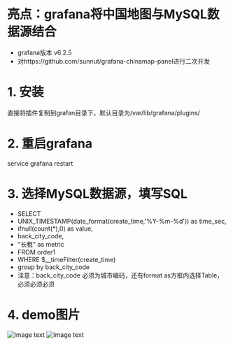 # 亮点：grafana将中国地图与MySQL数据源结合
* grafana版本 v6.2.5
* 对https://github.com/sunnut/grafana-chinamap-panel进行二次开发


# 1. 安装
直接将插件复制到grafan目录下，默认目录为/var/lib/grafana/plugins/

# 2. 重启grafana
service grafana restart

# 3. 选择MySQL数据源，填写SQL
* SELECT
*   UNIX_TIMESTAMP(date_format(create_time,'%Y-%m-%d')) as time_sec,
*   ifnull(count(*),0) as value,
*   back_city_code,
*   "长租"  as metric
* FROM order1
* WHERE $__timeFilter(create_time)
* group by back_city_code
* 注意：back_city_code 必须为城市编码，还有format as方框内选择Table，必须必须必须


# 4. demo图片
![Image text](https://raw.githubusercontent.com/ocpeng/grafana-chinamap-panel-master/master/grafana-chinamap-panel-master/demo/chinamap01.png)
![Image text](https://raw.githubusercontent.com/ocpeng/grafana-chinamap-panel-master/master/grafana-chinamap-panel-master/demo/chinamap02.png)
